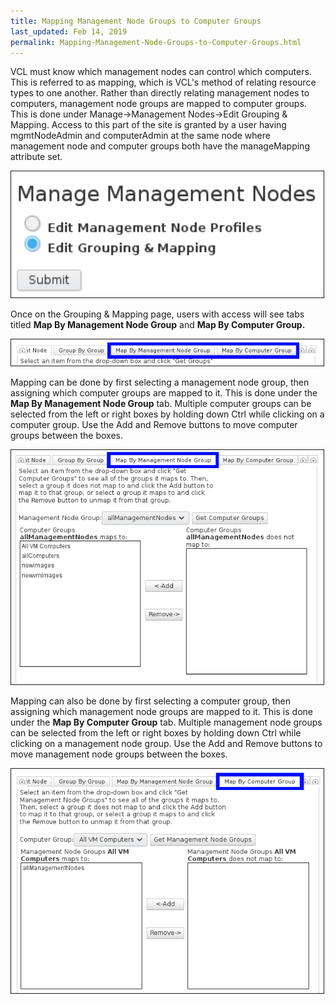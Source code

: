 ```yaml
---
title: Mapping Management Node Groups to Computer Groups
last_updated: Feb 14, 2019
permalink: Mapping-Management-Node-Groups-to-Computer-Groups.html
---
```


VCL must know which management nodes can control which computers. This is referred to as mapping, which is VCL's method of relating resource types to one another. Rather than directly relating management nodes to computers, management node groups are mapped to computer groups. This is done under Manage->Management Nodes->Edit Grouping & Mapping. Access to this part of the site is granted by a user having mgmtNodeAdmin and computerAdmin at the same node where management node and computer groups both have the manageMapping attribute set.

<img src="images/image2017-2-22 15_31_43.png" width="500" border="1">

Once on the Grouping & Mapping page, users with access will see tabs titled **Map By Management Node Group** and **Map By Computer Group.**

<img src="images/image2017-2-22 15_35_4.png" width="500" border="1">

Mapping can be done by first selecting a management node group, then assigning which computer groups are mapped to it. This is done under the **Map By Management Node Group** tab. Multiple computer groups can be selected from the left or right boxes by holding down Ctrl while clicking on a computer group. Use the Add and Remove buttons to move computer groups between the boxes.

<img src="images/image2017-2-22 15_44_15.png" width="500" border="1">

Mapping can also be done by first selecting a computer group, then assigning which management node groups are mapped to it. This is done under the **Map By Computer Group** tab. Multiple management node groups can be selected from the left or right boxes by holding down Ctrl while clicking on a management node group. Use the Add and Remove buttons to move management node groups between the boxes.

<img src="images/image2017-2-22 15_46_44.png" width="500" border="1">
